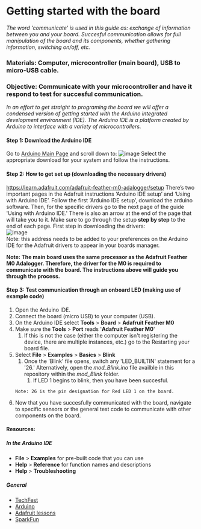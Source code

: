 # Getting started with the board

*The word 'communicate' is used in this guide as: exchange of information between you and your board. Succesful communication allows for full manipulation of the board and its components, whether gathering information, switching on/off, etc.*

### Materials: Computer, microcontroller (main board), USB to micro-USB cable.
### Objective: Communicate with your microcontroller and have it respond to test for succesful communication.

 *In an effort to get straight to programing the board we will offer a condensed version of getting started with the Arduino integrated development environment (IDE). The Arduino IDE is a platform created by Arduino to interface with a variety of microcontrollers.*

#### Step 1: Download the Arduino IDE
Go to [Arduino Main Page](https://www.arduino.cc/en/main/software) and scroll down to:
![image](https://user-images.githubusercontent.com/52707386/63463747-ae0c2e00-c412-11e9-9406-0761ba84e443.png)
Select the appropriate download for your system and follow the instructions.

#### Step 2: How to get set up (downloading the necessary drivers)
https://learn.adafruit.com/adafruit-feather-m0-adalogger/setup
There’s two important pages in the Adafruit instructions ‘Arduino IDE setup’ and ‘Using with Arduino IDE’. Follow the first ‘Arduino IDE setup’, download the arduino software. Then, for the specific drivers go to the next page of the guide 'Using with Arduino IDE.' There is also an arrow at the end of the page that will take you to it. Make sure to go through the setup **step by step** to the end of each page.
First step in downloading the drivers:  
![image](https://user-images.githubusercontent.com/52707386/63464969-24119480-c415-11e9-8f2d-ea9112da1476.png)  
Note: this address needs to be added to your preferences on the Arduino IDE for the Adafruit drivers to appear in your boards manager.

**Note: The main board uses the same processor as the Adafruit Feather M0 Adalogger. Therefore, the driver for the M0 is required to communicate with the board. The instructions above will guide you through the process.**

#### Step 3: Test communication through an onboard LED (making use of example code)
1. Open the Arduino IDE.
2. Connect the board (micro USB) to your computer (USB).
3. On the Arduino IDE select **Tools** > **Board** > **Adafruit Feather M0**
4. Make sure the **Tools** > **Port** reads '**Adafruit Feather M0**'
   1. If this is not the case (either the computer isn't registering the device, there are multiple instances, etc.) go to the Restarting your board file.
5. Select **File** > **Examples** > **Basics** > **Blink**
   1. Once the 'Blink' file opens, switch any 'LED_BUILTIN' statement for a '26.' Alternatively, open the *mod_Blink.ino* file availble in this repository within the *mod_Blink* folder.
      1. If LED 1 begins to blink, then you have been succesful.
   ```
   Note: 26 is the pin designation for Red LED 1 on the board.
   ```
6. Now that you have succesfully communicated with the board, navigate to specific sensors or the general test code to communicate with other components on the board.

#### Resources:
##### In the Arduino IDE 
- **File** > **Examples** for pre-built code that you can use
- **Help** > **Reference** for function names and descriptions
- **Help** > **Troubleshooting**
##### General
 - [TechFest](https://github.com/practicaltech/TechFest)
 - [Arduino](https://www.arduino.cc/en/Guide/ArduinoUno)
 - [Adafruit lessons](https://learn.adafruit.com/series/learn-arduino)
 - [SparkFun](https://learn.sparkfun.com/tutorials)
